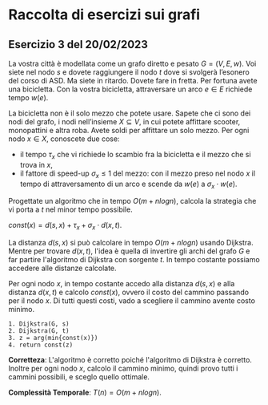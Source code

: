 # Raccolta di esercizi sui grafi

## Esercizio 3 del 20/02/2023

La vostra città è modellata come un grafo diretto e pesato $G = (V, E, w)$. Voi siete nel nodo $s$ e dovete raggiungere il nodo $t$ dove si svolgerà l’esonero del corso di ASD.
Ma siete in ritardo. Dovete fare in fretta. Per fortuna avete una bicicletta. Con la vostra bicicletta, attraversare un arco $e\in E$ richiede tempo $w(e)$.

La bicicletta non è il solo mezzo che potete usare. Sapete che ci sono dei nodi del grafo, i nodi nell’insieme $X\subseteq V$,
in cui potete affittare scooter, monopattini e altra roba.
Avete soldi per affittare un solo mezzo. Per ogni nodo $x\in X$, conoscete due cose:

- il tempo $\tau_{x}$ che vi richiede lo scambio fra la bicicletta e il mezzo che si trova in $x$,
- il fattore di speed-up $\sigma_{x} \leq 1$ del mezzo: con il mezzo preso nel nodo $x$ il tempo di attraversamento di un arco e scende da $w(e)$ a $\sigma_{x}\cdot w(e)$.

Progettate un algoritmo che in tempo $O(m + n log n)$, calcola la strategia che vi porta a $t$ nel minor tempo possibile.

$const(x) = d(s, x) + \tau_{x} + \sigma_{x} \cdot d(x, t)$.

La distanza $d(s, x)$ si può calcolare in tempo $O(m + nlogn)$ usando Dijkstra. Mentre per trovare $d(x, t)$, l'idea è quella di invertire gli archi del grafo $G$ e far partire 
l'algoritmo di Dijkstra con sorgente $t$. In tempo costante possiamo accedere alle distanze calcolate.

Per ogni nodo $x$, in tempo costante accedo alla distanza $d(s, x)$ e alla distanza $d(x, t)$ e calcolo $const(x)$, ovvero il costo del cammino passando per il nodo $x$. Di tutti
questi costi, vado a scegliere il cammino avente costo minimo.
```
1. Dijkstra(G, s)
2. Dijkstra(G, t)
3. z = arg(min{const(x)})
4. return const(z)
```
**Corretteza**: L'algoritmo è corretto poiché l'algoritmo di Dijkstra è corretto. Inoltre per ogni nodo $x$, calcolo il cammino minimo, quindi provo tutti i cammini possibili, e 
sceglo quello ottimale.

**Complessità Temporale**: $T(n) = O(m + nlogn)$.
